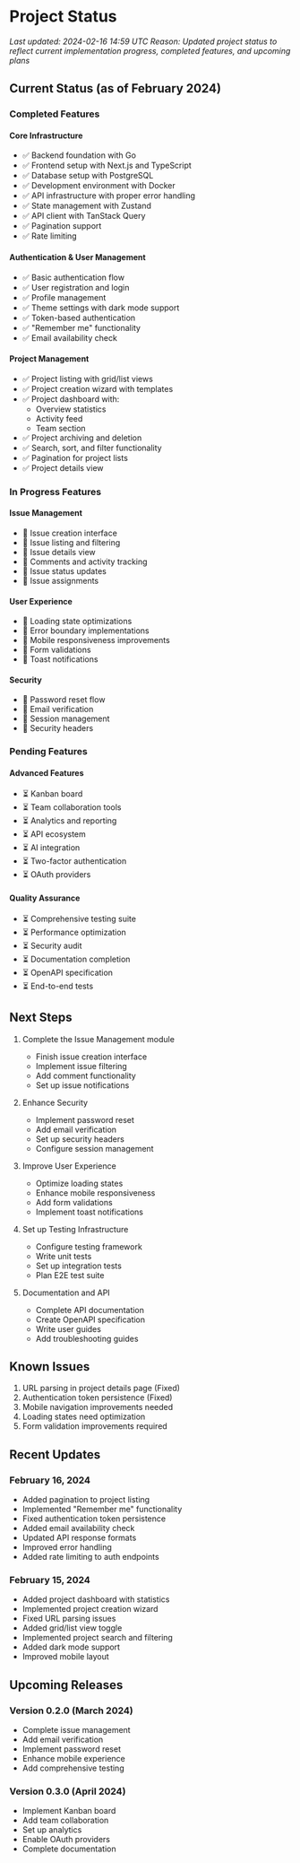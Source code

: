 # Project Status

_Last updated: 2024-02-16 14:59 UTC_
_Reason: Updated project status to reflect current implementation progress, completed features, and upcoming plans_

## Current Status (as of February 2024)

### Completed Features

#### Core Infrastructure
- ✅ Backend foundation with Go
- ✅ Frontend setup with Next.js and TypeScript
- ✅ Database setup with PostgreSQL
- ✅ Development environment with Docker
- ✅ API infrastructure with proper error handling
- ✅ State management with Zustand
- ✅ API client with TanStack Query
- ✅ Pagination support
- ✅ Rate limiting

#### Authentication & User Management
- ✅ Basic authentication flow
- ✅ User registration and login
- ✅ Profile management
- ✅ Theme settings with dark mode support
- ✅ Token-based authentication
- ✅ "Remember me" functionality
- ✅ Email availability check

#### Project Management
- ✅ Project listing with grid/list views
- ✅ Project creation wizard with templates
- ✅ Project dashboard with:
  - Overview statistics
  - Activity feed
  - Team section
- ✅ Project archiving and deletion
- ✅ Search, sort, and filter functionality
- ✅ Pagination for project lists
- ✅ Project details view

### In Progress Features

#### Issue Management
- 🔄 Issue creation interface
- 🔄 Issue listing and filtering
- 🔄 Issue details view
- 🔄 Comments and activity tracking
- 🔄 Issue status updates
- 🔄 Issue assignments

#### User Experience
- 🔄 Loading state optimizations
- 🔄 Error boundary implementations
- 🔄 Mobile responsiveness improvements
- 🔄 Form validations
- 🔄 Toast notifications

#### Security
- 🔄 Password reset flow
- 🔄 Email verification
- 🔄 Session management
- 🔄 Security headers

### Pending Features

#### Advanced Features
- ⏳ Kanban board
- ⏳ Team collaboration tools
- ⏳ Analytics and reporting
- ⏳ API ecosystem
- ⏳ AI integration
- ⏳ Two-factor authentication
- ⏳ OAuth providers

#### Quality Assurance
- ⏳ Comprehensive testing suite
- ⏳ Performance optimization
- ⏳ Security audit
- ⏳ Documentation completion
- ⏳ OpenAPI specification
- ⏳ End-to-end tests

## Next Steps

1. Complete the Issue Management module
   - Finish issue creation interface
   - Implement issue filtering
   - Add comment functionality
   - Set up issue notifications

2. Enhance Security
   - Implement password reset
   - Add email verification
   - Set up security headers
   - Configure session management

3. Improve User Experience
   - Optimize loading states
   - Enhance mobile responsiveness
   - Add form validations
   - Implement toast notifications

4. Set up Testing Infrastructure
   - Configure testing framework
   - Write unit tests
   - Set up integration tests
   - Plan E2E test suite

5. Documentation and API
   - Complete API documentation
   - Create OpenAPI specification
   - Write user guides
   - Add troubleshooting guides

## Known Issues

1. URL parsing in project details page (Fixed)
2. Authentication token persistence (Fixed)
3. Mobile navigation improvements needed
4. Loading states need optimization
5. Form validation improvements required

## Recent Updates

### February 16, 2024
- Added pagination to project listing
- Implemented "Remember me" functionality
- Fixed authentication token persistence
- Added email availability check
- Updated API response formats
- Improved error handling
- Added rate limiting to auth endpoints

### February 15, 2024
- Added project dashboard with statistics
- Implemented project creation wizard
- Fixed URL parsing issues
- Added grid/list view toggle
- Implemented project search and filtering
- Added dark mode support
- Improved mobile layout

## Upcoming Releases

### Version 0.2.0 (March 2024)
- Complete issue management
- Add email verification
- Implement password reset
- Enhance mobile experience
- Add comprehensive testing

### Version 0.3.0 (April 2024)
- Implement Kanban board
- Add team collaboration
- Set up analytics
- Enable OAuth providers
- Complete documentation 